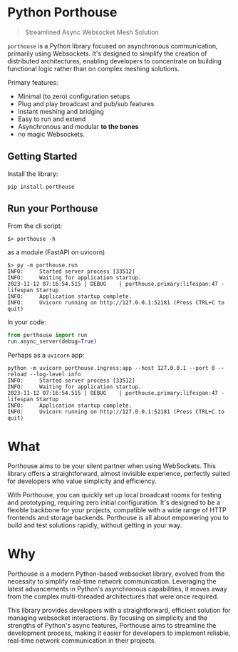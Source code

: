 # Python Porthouse

> Streamlined Async Websocket Mesh Solution

`porthouse` is a Python library focused on asynchronous communication, primarily using Websockets. It's designed to simplify the creation of distributed architectures, enabling developers to concentrate on building functional logic rather than on complex meshing solutions.


Primary features:

+ Minimal (to zero) configuration setups
+ Plug and play broadcast and pub/sub features
+ Instant meshing and bridging
+ Easy to run and extend
+ Asynchronous and modular **to the bones**
+ no magic Websockets.


## Getting Started

Install the library:

    pip install porthouse

## Run your Porthouse

From the cli script:

    $> porthouse -h

as a module (FastAPI on uvicorn)

    $> py -m porthouse.run
    INFO:     Started server process [33512]
    INFO:     Waiting for application startup.
    2023-11-12 07:16:54.515 | DEBUG    | porthouse.primary:lifespan:47 - lifespan Startup
    INFO:     Application startup complete.
    INFO:     Uvicorn running on http://127.0.0.1:52181 (Press CTRL+C to quit)


In your code:

```py
from porthouse import run
run.async_server(debug=True)
```

Perhaps as a `uvicorn` app:

    python -m uvicorn porthouse.ingress:app --host 127.0.0.1 --port 0 --reload --log-level info
    INFO:     Started server process [33512]
    INFO:     Waiting for application startup.
    2023-11-12 07:16:54.515 | DEBUG    | porthouse.primary:lifespan:47 - lifespan Startup
    INFO:     Application startup complete.
    INFO:     Uvicorn running on http://127.0.0.1:52181 (Press CTRL+C to quit)


# What

Porthouse aims to be your silent partner when using WebSockets. This library offers a straightforward, almost invisible experience, perfectly suited for developers who value simplicity and efficiency.

With Porthouse, you can quickly set up local broadcast rooms for testing and prototyping, requiring zero initial configuration. It's designed to be a flexible backbone for your projects, compatible with a wide range of HTTP frontends and storage backends. Porthouse is all about empowering you to build and test solutions rapidly, without getting in your way.


# Why

Porthouse is a modern Python-based websocket library, evolved from the necessity to simplify real-time network communication. Leveraging the latest advancements in Python's asynchronous capabilities, it moves away from the complex multi-threaded architectures that were once required.

This library provides developers with a straightforward, efficient solution for managing websocket interactions. By focusing on simplicity and the strengths of Python's async features, Porthouse aims to streamline the development process, making it easier for developers to implement reliable, real-time network communication in their projects.